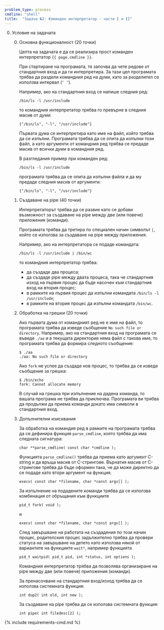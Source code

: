 ```yaml
---
problem_type: process
cmdline: "shell"
title:  "Задача №2: Команден интерпретатор - части I и II"
---
```

0. Условие на задачата

   0. Основна функционалност (20 точки)

      Целта на задачата е да се реализира прост команден интерпретатор `{{ page.cmdline }}`.

      При стартиране на програмата, тя започва да чете редове от стандартния вход и да ги интерпретира. За тази цел програмата трябва да раздели командния ред на думи, като за разделител се използва интервал (`’ ’`).

      Например, ако на стандартния вход се напише следния ред:
      ```
      /bin/ls -l /usr/include
      ```
      то командния интерпретатор трябва го превърне в следния масив от думи:
      ```
      {"/bin/ls", "-l", "/usr/include"}
      ```

      Първата дума се интерпретира като име на файл, който трябва да се изпълни. Програмата трябва да се опита да изпълни този файл, а като аргументи от командния ред трябва се предаде масив от всички думи в командния ред.

      В разгледания пример при команден ред:
      ```
      /bin/ls -l /usr/include
      ```
      програмата трябва да се опита да изпълни файла и да му предаде следния масив от аргументи:
      ```
      {"/bin/ls", "-l", "/usr/include"}
      ```

   0. Създаване на pipe (40 точки)

      Интерпретаторът трябва да се развие като се добави възможност за създаване на pipe между две (или повече) приложения (команди).

      Програмата трябва да третира по специален начин символът `|`, който се използва за създаване на pipe между приложения.

      Например, ако на интерпретатора се подаде командата:
      ```
      /bin/ls -l /usr/include | /bin/wc
      ```
      то командния интерпретатор трябва:
         * да създаде два процеса;
         * да създаде pipe между двата процеса, така че стандартния изход на първия процес да бъде насочен към стандартния вход на втория процес;
         * в рамките на първия процес да изпълни командата `/bin/ls -l /usr/include`;
         * в рамките на втория процес да изпълни командата `/bin/wc`.

   0. Обработка на грешки (20 точки)

      Ако първата дума от командният ред не е име на файл, то програмата трябва да изведе съобщение `No such file or directory`. Например, ако на стандартния вход на програмата се въведе `./aa` и в текущата директория няма файл с такова име, то програмата трябва да формира следното съобщение:
      ```
      $ ./aa
      ./aa: No such file or directory
      ```

      Ако `fork` не успее да създаде нов процес, то трябва да се изведе съобщение за грешка:
      ```
      $ /bin/echo
      fork: Cannot allocate memory
      ```

      В случай на грешка при изпълнение на дадена команда, то вашата програма не трябва да приключва. Програмата ви трябва да продължи да приема команди докато има символи в стандартния вход.

   0. Допълнителни изисквания

      За обработка на командия ред в рамките на програмата трябва да се дефинира функция `parse_cmdline`, която трябва да има следната сигнатура:
      ```
      char **parse_cmdline( const char *cmdline );
      ```

      Функцията `parse_cmdline()` трябва да приема като аргумент C-string и да връща масив от C-стрингове. Върнатия масив от C-стрингове трябва да бъде оформен така, че да може директно да се подаде като втори аргумент на функция.
      ```
      execv( const char *filename, char *const argv[] );
      ```

      За изпълнение на подадените команди трябва да се използва комбинация от обръщания към функциите
      ```
      pid_t fork( void );
      ```
      и
      ```
      execv( const char *filename, char *const argv[] );
      ```

      След завършване на работата на създадения по този начин процес, родителския процес задължително трябва да провери статуса на завършване на детето като използва някой от вариантите на функциите `wait*`, например функцията
      ```
      pid_t waitpid( pid_t pid, int *status, int options );
      ```

      Командния интерпретатор трябва да позволява организиране на pipe между две (или повече) приложения (команди).

      За пренасочване на стандартния вход/изход трябва да се използва системната функция:
      ```
      int dup2( int old, int new );
      ```

      За създаване на pipe трябва да се използва системната функция:
      ```
      int pipe( int filedesc[2] );
      ```

{% include requirements-cmd.md %}
